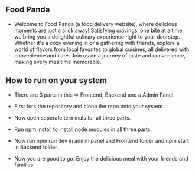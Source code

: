 ## Food Panda

- Welcome to Food Panda (a food delivery website), where delicious moments are just a click away! Satisfying cravings, one bite at a time, we bring you a delightful culinary experience right to your doorstep. Whether it's a cozy evening in or a gathering with friends, explore a world of flavors from local favorites to global cuisines, all delivered with convenience and care. Join us on a journey of taste and convenience, making every mealtime memorable.


## How to run on your system

- There are 3 parts in this => Frontend, Backend and a Admin Panel.
- First fork the repository and clone the repo onto your system. 
- Now open seperate terminals for all three parts.
- Run npm install to install node modules in all three parts. 
- Now run npm run dev in admin panel and Frontend folder and npm start in Backend folder.

- Now you are good to go. Enjoy the delicious meal with your friends and families.

